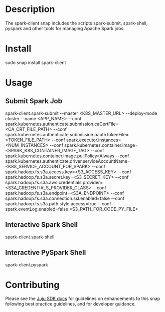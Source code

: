 # Description
The spark-client snap includes the scripts spark-submit, spark-shell, pyspark and other tools for managing Apache Spark jobs.

# Install
sudo snap install spark-client

# Usage

## Submit Spark Job
spark-client.spark-submit --master <K8S_MASTER_URL> --deploy-mode cluster --name <APP_NAME> --conf spark.kubernetes.authenticate.submission.caCertFile=<CA_CRT_FILE_PATH> --conf spark.kubernetes.authenticate.submission.oauthTokenFile=<TOKEN_FILE_PATH> --conf spark.executor.instances=<NUM_INSTANCES> --conf spark.kubernetes.container.image=<SPARK_K8S_CONTAINER_IMAGE_TAG> --conf spark.kubernetes.container.image.pullPolicy=Always --conf spark.kubernetes.authenticate.driver.serviceAccountName=<K8S_SERVICE_ACCOUNT_FOR_SPARK> --conf spark.hadoop.fs.s3a.access.key=<S3_ACCESS_KEY> --conf spark.hadoop.fs.s3a.secret.key=<S3_SECRET_KEY> --conf spark.hadoop.fs.s3a.aws.credentials.provider=<S3A_CREDENTIALS_PROVIDER_CLASS> --conf spark.hadoop.fs.s3a.endpoint=<S3A_ENDPOINT> --conf spark.hadoop.fs.s3a.connection.ssl.enabled=false  --conf spark.hadoop.fs.s3a.path.style.access=true --conf spark.eventLog.enabled=false <S3_PATH_FOR_CODE_PY_FILE>

## Interactive Spark Shell 
spark-client.spark-shell

## Interactive PySpark Shell
spark-client.pyspark

# Contributing

Please see the [Juju SDK docs](https://juju.is/docs/sdk) for guidelines on enhancements to this
snap following best practice guidelines, and for developer guidance.

